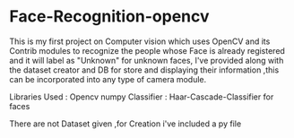 # Face-Recognition-opencv


This is my first project on Computer vision which uses OpenCV and its Contrib modules to recognize the people whose Face is already registered and it will label as "Unknown" for unknown faces, I've provided along with the dataset creator and DB for store and displaying their information ,this can be incorporated into any type of camera module.

Libraries Used :
 Opencv
 numpy
Classifier :
 Haar-Cascade-Classifier for faces
 
 There are not Dataset given ,for Creation i've included a py file 
